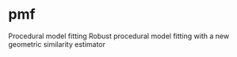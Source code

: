 # pmf
Procedural model fitting
Robust procedural model fitting with a new geometric similarity estimator 

